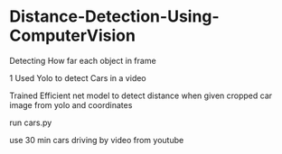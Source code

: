 # Distance-Detection-Using-ComputerVision
  Detecting How far each object in frame 
  
  1 Used Yolo to detect Cars in a video
  
  Trained Efficient net model to detect distance when given cropped car image from yolo and coordinates 
  
  run cars.py
  
  use 30 min cars driving by video from youtube 
  
